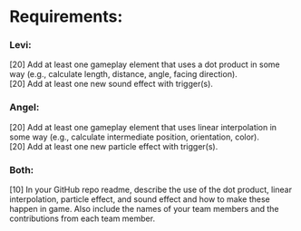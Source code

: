# Requirements:

### Levi:  
[20] Add at least one gameplay element that uses a dot product in some way (e.g., calculate length, distance, angle, facing direction).  
[20] Add at least one new sound effect with trigger(s).  

### Angel:  
[20] Add at least one gameplay element that uses linear interpolation in some way (e.g., calculate intermediate position, orientation, color).  
[20] Add at least one new particle effect with trigger(s).  


### Both:  
[10] In your GitHub repo readme, describe the use of the dot product, linear interpolation, particle effect, and sound effect and how to make these happen in game. Also include the names of your team members and the contributions from each team member.  

